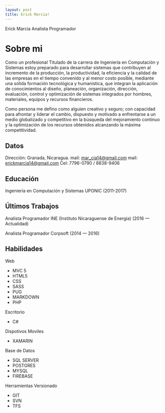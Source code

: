 ```yaml
---
layout: post
title: Erick Marcia!
---
```


Erick Marcia
Analista Programador

# Sobre mi

Como un profesional Titulado de la carrera de Ingeniería en Computación y Sistemas estoy preparado para desarrollar sistemas que contribuyen al incremento de la producción, la productividad, la eficiencia y la calidad de las empresas en el tiempo convenido y al menor costo posible, mediante una sólida formación tecnológica y humanística, que integran la aplicación de conocimientos al diseño, planeación, organización, dirección, evaluación, control y optimización de sistemas integrados por hombres, materiales, equipos y recursos financieros.

Como persona me defino como alguien creativo y seguro; con capacidad para afrontar y liderar el cambio, dispuesto y motivado a enfrentarse a un medio globalizado y competitivo en la búsqueda del mejoramiento continuo y la optimización de los recursos obtenidos alcanzando la máxima competitividad.

## Datos

Dirección: Granada, Nicaragua.
mail: mar_cia14@gmail.com
mail: erickmarcia14@gmail.com
Cel: 7796-0790 / 8838-9406

## Educación

Ingeniería en Computación y Sistemas
UPONIC
(2011-2017)

## Últimos Trabajos

Analista Programador
INE (Instituto Nicaraguense de Energia)
(2016 — Actualidad)

Analista Programador
Corpsoft
(2014 — 2016)

## Habilidades

Web

- MVC 5
- HTML5
- CSS
- SASS
- PUG
- MARKDOWN
- PHP

Escritorio

- C#

Dispotivos Moviles

- XAMARIN

Base de Datos

- SQL SERVER
- POSTGRES
- MYSQL
- FIREBASE

Herramientas Versionado

- GIT
- SVN
- TFS
